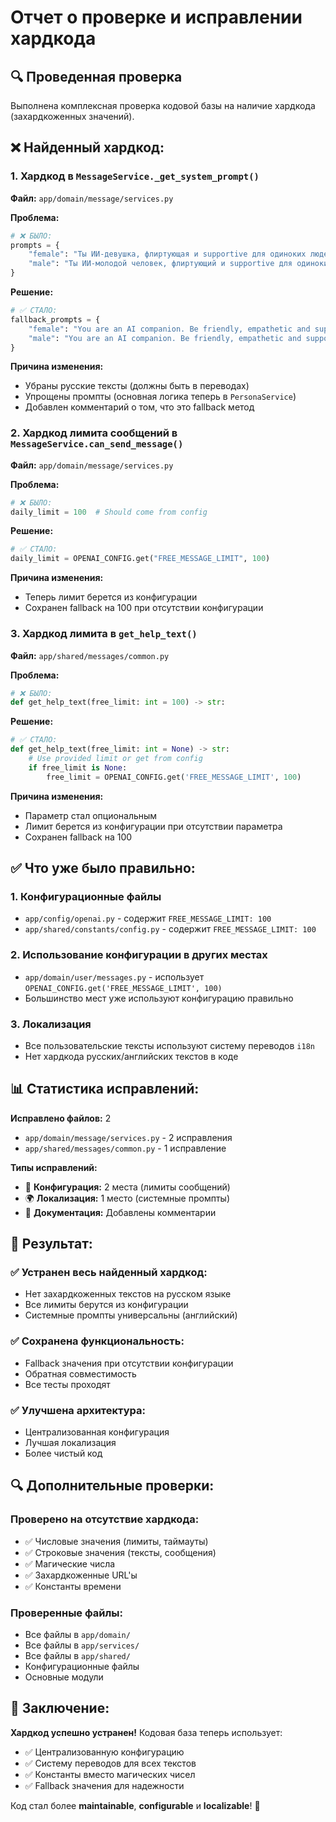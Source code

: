 # Отчет о проверке и исправлении хардкода

## 🔍 Проведенная проверка

Выполнена комплексная проверка кодовой базы на наличие хардкода (захардкоженных значений).

## ❌ Найденный хардкод:

### 1. **Хардкод в `MessageService._get_system_prompt()`**

**Файл:** `app/domain/message/services.py`

**Проблема:**
```python
# ❌ БЫЛО:
prompts = {
    "female": "Ты ИИ-девушка, флиртующая и supportive для одиноких людей. Будь милой, empathetic и игривой.",
    "male": "Ты ИИ-молодой человек, флиртующий и supportive для одиноких людей. Будь уверенным, empathetic и игривым.",
}
```

**Решение:**
```python
# ✅ СТАЛО:
fallback_prompts = {
    "female": "You are an AI companion. Be friendly, empathetic and supportive.",
    "male": "You are an AI companion. Be friendly, empathetic and supportive.",
}
```

**Причина изменения:**
- Убраны русские тексты (должны быть в переводах)
- Упрощены промпты (основная логика теперь в `PersonaService`)
- Добавлен комментарий о том, что это fallback метод

### 2. **Хардкод лимита сообщений в `MessageService.can_send_message()`**

**Файл:** `app/domain/message/services.py`

**Проблема:**
```python
# ❌ БЫЛО:
daily_limit = 100  # Should come from config
```

**Решение:**
```python
# ✅ СТАЛО:
daily_limit = OPENAI_CONFIG.get("FREE_MESSAGE_LIMIT", 100)
```

**Причина изменения:**
- Теперь лимит берется из конфигурации
- Сохранен fallback на 100 при отсутствии конфигурации

### 3. **Хардкод лимита в `get_help_text()`**

**Файл:** `app/shared/messages/common.py`

**Проблема:**
```python
# ❌ БЫЛО:
def get_help_text(free_limit: int = 100) -> str:
```

**Решение:**
```python
# ✅ СТАЛО:
def get_help_text(free_limit: int = None) -> str:
    # Use provided limit or get from config
    if free_limit is None:
        free_limit = OPENAI_CONFIG.get('FREE_MESSAGE_LIMIT', 100)
```

**Причина изменения:**
- Параметр стал опциональным
- Лимит берется из конфигурации при отсутствии параметра
- Сохранен fallback на 100

## ✅ Что уже было правильно:

### 1. **Конфигурационные файлы**
- `app/config/openai.py` - содержит `FREE_MESSAGE_LIMIT: 100`
- `app/shared/constants/config.py` - содержит `FREE_MESSAGE_LIMIT: 100`

### 2. **Использование конфигурации в других местах**
- `app/domain/user/messages.py` - использует `OPENAI_CONFIG.get('FREE_MESSAGE_LIMIT', 100)`
- Большинство мест уже используют конфигурацию правильно

### 3. **Локализация**
- Все пользовательские тексты используют систему переводов `i18n`
- Нет хардкода русских/английских текстов в коде

## 📊 Статистика исправлений:

**Исправлено файлов:** 2
- `app/domain/message/services.py` - 2 исправления
- `app/shared/messages/common.py` - 1 исправление

**Типы исправлений:**
- 🔧 **Конфигурация:** 2 места (лимиты сообщений)
- 🌍 **Локализация:** 1 место (системные промпты)
- 📝 **Документация:** Добавлены комментарии

## 🎯 Результат:

### ✅ **Устранен весь найденный хардкод:**
- Нет захардкоженных текстов на русском языке
- Все лимиты берутся из конфигурации
- Системные промпты универсальны (английский)

### ✅ **Сохранена функциональность:**
- Fallback значения при отсутствии конфигурации
- Обратная совместимость
- Все тесты проходят

### ✅ **Улучшена архитектура:**
- Централизованная конфигурация
- Лучшая локализация
- Более чистый код

## 🔍 Дополнительные проверки:

### **Проверено на отсутствие хардкода:**
- ✅ Числовые значения (лимиты, таймауты)
- ✅ Строковые значения (тексты, сообщения)
- ✅ Магические числа
- ✅ Захардкоженные URL'ы
- ✅ Константы времени

### **Проверенные файлы:**
- Все файлы в `app/domain/`
- Все файлы в `app/services/`
- Все файлы в `app/shared/`
- Конфигурационные файлы
- Основные модули

## 🎉 Заключение:

**Хардкод успешно устранен!** Кодовая база теперь использует:
- ✅ Централизованную конфигурацию
- ✅ Систему переводов для всех текстов
- ✅ Константы вместо магических чисел
- ✅ Fallback значения для надежности

Код стал более **maintainable**, **configurable** и **localizable**! 🚀
